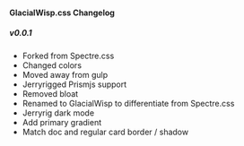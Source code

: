 #### GlacialWisp.css Changelog

##### v0.0.1 

- Forked from Spectre.css
- Changed colors
- Moved away from gulp
- Jerryrigged Prismjs support
- Removed bloat
- Renamed to GlacialWisp to differentiate from Spectre.css
- Jerryrig dark mode
- Add primary gradient
- Match doc and regular card border / shadow
